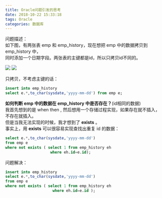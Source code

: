```yaml
---
title: Oracle问题引发的思考
date: 2018-10-22 15:33:18
tags: Oracle
categories: 数据库
---
```


问题描述：  
如下图，有两张表 emp 和 emp_history，现在想把 emp 中的数据拷贝到 emp_history 中，  
同时添加一个日期字段。两张表的主键都是id，所以只拷贝id不同的。  

![](https://mitre.oss-cn-hangzhou.aliyuncs.com/blog-2018-09/2018-10-22_154613.png)  ![](https://mitre.oss-cn-hangzhou.aliyuncs.com/blog-2018-09/2018-10-22_154736.png)  

只拷贝，不考虑主键的话：  
```sql
insert into emp_history
select e.*,to_char(sysdate,'yyyy-mm-dd') from emp e;
```

**如何判断 emp 中的数据在 emp_history 中是否存在？**(id相同的数据)   
我首先想到的是 when then , 然后想用一个存储过程实现，如果存在就不插入，不存在就插入。  
但是当我无法实现的时候，我才想到了 **exists** 。   
事实上，用 **exists** 可以很容易实现查找出重复 id 的数据：  
```sql
select e.*,to_char(sysdate,'yyyy-mm-dd')
from emp e
where not exists ( select 1 from emp_history eh
                    where eh.id=e.id);
```

问题解决：  
```sql
insert into emp_history
select e.*,to_char(sysdate,'yyyy-mm-dd')
from emp e
where not exists ( select 1 from emp_history eh
                     where eh.id=e.id );
```
